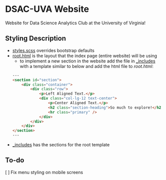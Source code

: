 # DSAC-UVA Website

Website for Data Science Analytics Club at the University of Virginia!

## Styling Description

-   [styles.scss](_sass/styles.scss) overrides bootstrap defaults
-   [root.html](_layouts/root.html) is the layout that the index page (entire website) will be using
    -   to implement a new section in the website add the file in [_includes](_includes) with a template similar to below and add the html file to *root.html*:
    ```html
    --- 
    <section id="section">
        <div class="container">
            <div class="row">
                <p>Left Aligned Text.</p>
                <div class="col-lg-12 text-center">
                    <p>Center Aligned Text.</p>
                    <h2 class="section-heading">So much to explore!</h2>
                    <hr class="primary" />
                </div>
            </div>
        </div>
    </section>
    ---
    ```
-   [\_includes](_includes) has the sections for the root template

## To-do

[ ] Fix menu styling on mobile screens